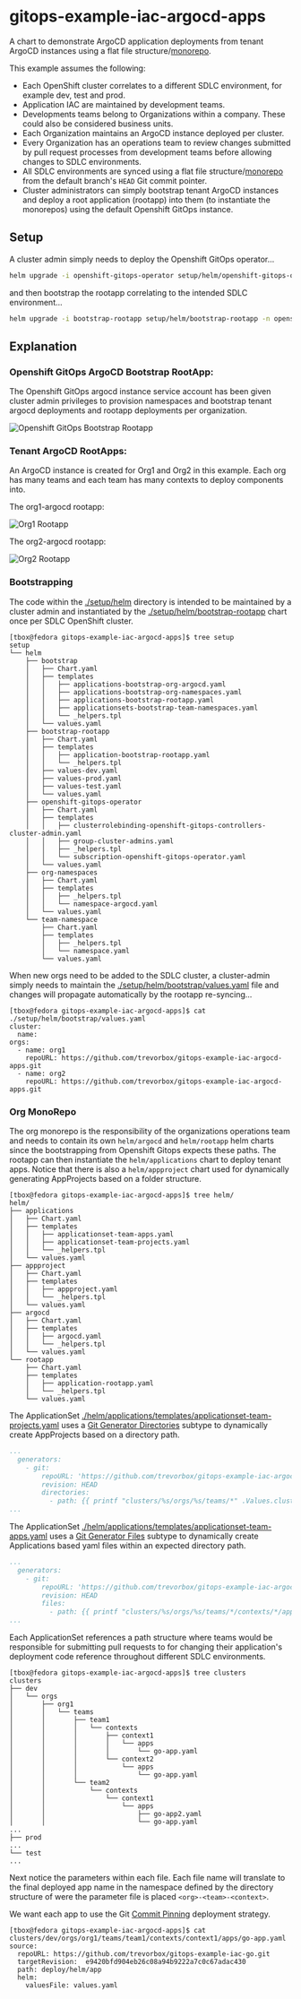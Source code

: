 # gitops-example-iac-argocd-apps

A chart to demonstrate ArgoCD application deployments from tenant ArgoCD instances using a flat file structure/[monorepo](https://argo-cd.readthedocs.io/en/stable/operator-manual/applicationset/Use-Cases/#use-case-monorepos).

This example assumes the following:

- Each OpenShift cluster correlates to a different SDLC environment, for example dev, test and prod.
- Application IAC are maintained by development teams.
- Developments teams belong to Organizations within a company. These could also be considered business units.
- Each Organization maintains an ArgoCD instance deployed per cluster.
- Every Organization has an operations team to review changes submitted by pull request processes from development teams before allowing changes to SDLC environments.
- All SDLC environments are synced using a flat file structure/[monorepo](https://argo-cd.readthedocs.io/en/stable/operator-manual/applicationset/Use-Cases/#use-case-monorepos) from the default branch's `HEAD` Git commit pointer.
- Cluster administrators can simply bootstrap tenant ArgoCD instances and deploy a root application (rootapp) into them (to instantiate the monorepos) using the default Openshift GitOps instance. 

## Setup

A cluster admin simply needs to deploy the Openshift GitOps operator...

```sh
helm upgrade -i openshift-gitops-operator setup/helm/openshift-gitops-operator -n openshift-operators
```

and then bootstrap the rootapp correlating to the intended SDLC environment...

```sh
helm upgrade -i bootstrap-rootapp setup/helm/bootstrap-rootapp -n openshift-gitops -f setup/helm/bootstrap-rootapp/values-dev.yaml
```

## Explanation

### Openshift GitOps ArgoCD Bootstrap RootApp:

The Openshift GitOps argocd instance service account has been given cluster admin privileges to provision namespaces and bootstrap tenant argocd deployments and rootapp deployments per organization.

![Openshift GitOps Bootstrap Rootapp](.img/openshift-gitops-bootstrap-rootapp.png)

### Tenant ArgoCD RootApps:

An ArgoCD instance is created for Org1 and Org2 in this example. Each org has many teams and each team has many contexts to deploy components into.

The org1-argocd rootapp:

![Org1 Rootapp](.img/org1-argocd-rootapp.png)

The org2-argocd rootapp:

![Org2 Rootapp](.img/org2-argocd-rootapp.png)

### Bootstrapping

The code within the [./setup/helm](./setup/helm) directory is intended to be maintained by a cluster admin and instantiated by the [./setup/helm/bootstrap-rootapp](./setup/helm/bootstrap-rootapp) chart once per SDLC OpenShift cluster.

```text
[tbox@fedora gitops-example-iac-argocd-apps]$ tree setup
setup
└── helm
    ├── bootstrap
    │   ├── Chart.yaml
    │   ├── templates
    │   │   ├── applications-bootstrap-org-argocd.yaml
    │   │   ├── applications-bootstrap-org-namespaces.yaml
    │   │   ├── applications-bootstrap-rootapp.yaml
    │   │   ├── applicationsets-bootstrap-team-namespaces.yaml
    │   │   └── _helpers.tpl
    │   └── values.yaml
    ├── bootstrap-rootapp
    │   ├── Chart.yaml
    │   ├── templates
    │   │   ├── application-bootstrap-rootapp.yaml
    │   │   └── _helpers.tpl
    │   ├── values-dev.yaml
    │   ├── values-prod.yaml
    │   ├── values-test.yaml
    │   └── values.yaml
    ├── openshift-gitops-operator
    │   ├── Chart.yaml
    │   ├── templates
    │   │   ├── clusterrolebinding-openshift-gitops-controllers-cluster-admin.yaml
    │   │   ├── group-cluster-admins.yaml
    │   │   ├── _helpers.tpl
    │   │   └── subscription-openshift-gitops-operator.yaml
    │   └── values.yaml
    ├── org-namespaces
    │   ├── Chart.yaml
    │   ├── templates
    │   │   ├── _helpers.tpl
    │   │   └── namespace-argocd.yaml
    │   └── values.yaml
    └── team-namespace
        ├── Chart.yaml
        ├── templates
        │   ├── _helpers.tpl
        │   └── namespace.yaml
        └── values.yaml
```

When new orgs need to be added to the SDLC cluster, a cluster-admin simply needs to maintain the [./setup/helm/bootstrap/values.yaml](./setup/helm/bootstrap/values.yaml) file and changes will propagate automatically by the rootapp re-syncing...

```text
[tbox@fedora gitops-example-iac-argocd-apps]$ cat ./setup/helm/bootstrap/values.yaml
cluster:
  name:
orgs:
  - name: org1
    repoURL: https://github.com/trevorbox/gitops-example-iac-argocd-apps.git
  - name: org2
    repoURL: https://github.com/trevorbox/gitops-example-iac-argocd-apps.git
```

### Org MonoRepo

The org monorepo is the responsibility of the organizations operations team and needs to contain its own `helm/argocd` and `helm/rootapp` helm charts since the bootstrapping from Openshift Gitops expects these paths. The rootapp can then instantiate the `helm/applications` chart to deploy tenant apps. Notice that there is also a `helm/appproject` chart used for dynamically generating AppProjects based on a folder structure.

```text
[tbox@fedora gitops-example-iac-argocd-apps]$ tree helm/
helm/
├── applications
│   ├── Chart.yaml
│   ├── templates
│   │   ├── applicationset-team-apps.yaml
│   │   ├── applicationset-team-projects.yaml
│   │   └── _helpers.tpl
│   └── values.yaml
├── appproject
│   ├── Chart.yaml
│   ├── templates
│   │   ├── appproject.yaml
│   │   └── _helpers.tpl
│   └── values.yaml
├── argocd
│   ├── Chart.yaml
│   ├── templates
│   │   ├── argocd.yaml
│   │   └── _helpers.tpl
│   └── values.yaml
└── rootapp
    ├── Chart.yaml
    ├── templates
    │   ├── application-rootapp.yaml
    │   └── _helpers.tpl
    └── values.yaml
```

The ApplicationSet [./helm/applications/templates/applicationset-team-projects.yaml](./helm/applications/templates/applicationset-team-projects.yaml) uses a [Git Generator Directories](https://argo-cd.readthedocs.io/en/stable/operator-manual/applicationset/Generators-Git/#git-generator-directories) subtype to dynamically create AppProjects based on a directory path.

```yaml
...
  generators:
    - git:
        repoURL: 'https://github.com/trevorbox/gitops-example-iac-argocd-apps.git'
        revision: HEAD
        directories:
          - path: {{ printf "clusters/%s/orgs/%s/teams/*" .Values.cluster.name .Values.org.name }}
...
```

The ApplicationSet [./helm/applications/templates/applicationset-team-apps.yaml](./helm/applications/templates/applicationset-team-apps.yaml) uses a [Git Generator Files](https://argo-cd.readthedocs.io/en/stable/operator-manual/applicationset/Generators-Git/#git-generator-files) subtype to dynamically create Applications based yaml files within an expected directory path.

```yaml
...
  generators:
    - git:
        repoURL: 'https://github.com/trevorbox/gitops-example-iac-argocd-apps.git'
        revision: HEAD
        files:
          - path: {{ printf "clusters/%s/orgs/%s/teams/*/contexts/*/apps/*.yaml" .Values.cluster.name .Values.org.name }}
...
```

Each ApplicationSet references a path structure where teams would be responsible for submitting pull requests to for changing their application's deployment code reference throughout different SDLC environments.

```text
[tbox@fedora gitops-example-iac-argocd-apps]$ tree clusters
clusters
├── dev
│   └── orgs
│       ├── org1
│       │   └── teams
│       │       ├── team1
│       │       │   └── contexts
│       │       │       ├── context1
│       │       │       │   └── apps
│       │       │       │       └── go-app.yaml
│       │       │       └── context2
│       │       │           └── apps
│       │       │               └── go-app.yaml
│       │       └── team2
│       │           └── contexts
│       │               └── context1
│       │                   └── apps
│       │                       ├── go-app2.yaml
│       │                       └── go-app.yaml
...
├── prod
...
└── test
...
```

Next notice the parameters within each file. Each file name will translate to the final deployed app name in the namespace defined by the directory structure of were the parameter file is placed `<org>-<team>-<context>`.

We want each app to use the Git [Commit Pinning](https://argo-cd.readthedocs.io/en/stable/user-guide/tracking_strategies/#commit-pinning) deployment strategy.

```text
[tbox@fedora gitops-example-iac-argocd-apps]$ cat clusters/dev/orgs/org1/teams/team1/contexts/context1/apps/go-app.yaml 
source:
  repoURL: https://github.com/trevorbox/gitops-example-iac-go.git
  targetRevision:  e9420bfd904eb26c08a94b9222a7c0c67adac430
  path: deploy/helm/app
  helm:
    valuesFile: values.yaml
```
